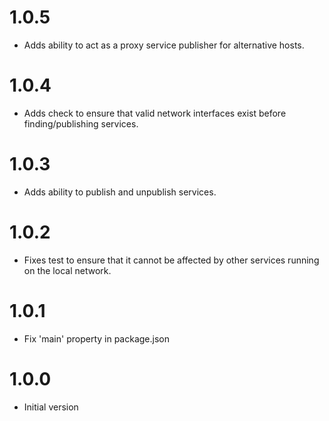 # 1.0.5

* Adds ability to act as a proxy service publisher for alternative hosts.

# 1.0.4

* Adds check to ensure that valid network interfaces exist before finding/publishing services.

# 1.0.3

* Adds ability to publish and unpublish services.

# 1.0.2

* Fixes test to ensure that it cannot be affected by other services running on the local network.

# 1.0.1

* Fix 'main' property in package.json

# 1.0.0

* Initial version
